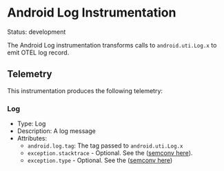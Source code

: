 
# Android Log Instrumentation

Status: development

The Android Log instrumentation transforms calls to `android.uti.Log.x` to emit
OTEL log record.

## Telemetry

This instrumentation produces the following telemetry:

### Log

* Type: Log
* Description: A log message
* Attributes:
    * `android.log.tag`: The tag passed to `android.uti.Log.x`
    * `exception.stacktrace` - Optional. See the ([semconv here](https://github.com/open-telemetry/semantic-conventions/blob/727700406f9e6cc3f4e4680a81c4c28f2eb71569/docs/attributes-registry/exception.md#exception-stacktrace)).
    * `exception.type` - Optional. See the ([semconv here](https://github.com/open-telemetry/semantic-conventions/blob/727700406f9e6cc3f4e4680a81c4c28f2eb71569/docs/attributes-registry/exception.md#exception-type))
